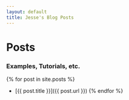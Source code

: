 ```yaml
---
layout: default
title: Jesse's Blog Posts
---
```


# Posts
### Examples, Tutorials, etc.

{% for post in site.posts %}
- [{{ post.title }}]({{ post.url }})
{% endfor %}
